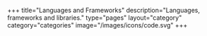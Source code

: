 +++
title="Languages and Frameworks"
description="Languages, frameworks and libraries."
type="pages"
layout="category"
category="categories"
image="/images/icons/code.svg"
+++